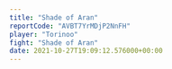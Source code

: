 ```yaml
---
title: "Shade of Aran"
reportCode: "AVBT7YrMDjP2NnFH"
player: "Torinoo"
fight: "Shade of Aran"
date: 2021-10-27T19:09:12.576000+00:00
---
```

